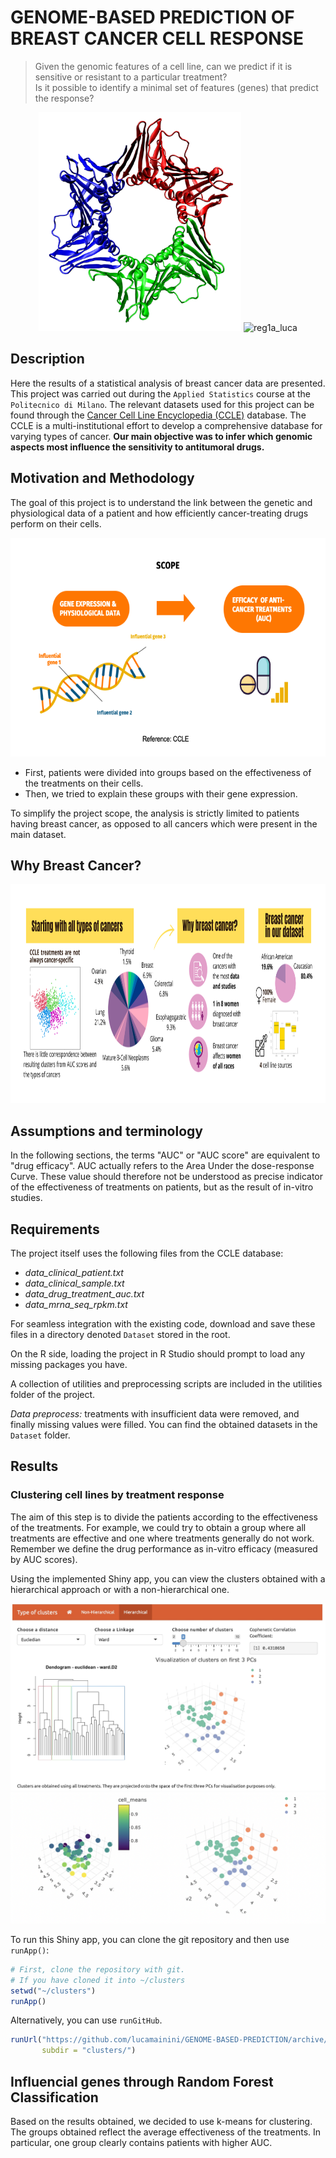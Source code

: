 # GENOME-BASED PREDICTION OF BREAST CANCER CELL RESPONSE
> Given the genomic features of a cell line, can we predict if it is sensitive or resistant to a particular treatment? <br>
  Is it possible to identify a minimal set of features (genes) that predict the response?

<p align="center">
    <img src="./media/pcna.png" height="350" alt="pcna_nate"/>
    <img src="./media/reg1a.png" height="350" alt="reg1a_luca"/>
</p>

<a name="description"/>

## Description
Here the results of a statistical analysis of breast cancer data are presented. This project was carried out during the `Applied Statistics` course at the `Politecnico di Milano`. The relevant datasets used for this project can be found through the [Cancer Cell Line Encyclopedia (CCLE)](https://depmap.org/portal/download/) database. The CCLE is a multi-institutional effort to develop a comprehensive database for varying types of cancer. **Our main objective was to infer which genomic aspects most influence the sensitivity to antitumoral drugs.**

<a name="motivation"/>

## Motivation and Methodology
The goal of this project is to understand the link between the genetic and physiological data of a patient and how efficiently cancer-treating drugs perform on their cells. 

<p align="center">
    <img src="./media/scope.png" height="350" alt="scope"/>
</p>

- First, patients were divided into groups based on the effectiveness of the treatments on their cells. 
- Then, we tried to explain these groups with their gene expression.

To simplify the project scope, the analysis is strictly limited to patients having breast cancer, as opposed to all cancers which were present in the main dataset. 

<a name="why_breast"/>

## Why Breast Cancer?
<p align="center">
    <img src="./media/why_breast.svg" height="350" alt="why breast?"/>
</p>

<a name="assumptions"/>

## Assumptions and terminology 
In the following sections, the terms "AUC" or "AUC score" are equivalent to "drug efficacy". AUC actually refers to the Area Under the dose-response Curve. These value should therefore not be understood as precise indicator of the effectiveness of treatments on patients, but as the result of in-vitro studies.

<a name="requirements"/>

## Requirements 
The project itself uses the following files from the CCLE database:
- *data_clinical_patient.txt*
- *data_clinical_sample.txt*
- *data_drug_treatment_auc.txt*
- *data_mrna_seq_rpkm.txt*

For seamless integration with the existing code, download and save these files in a directory denoted `Dataset` stored in the root. 

On the R side, loading the project in R Studio should prompt to load any missing packages you have.  

A collection of utilities and preprocessing scripts are included in the utilities folder of the project. 

*Data preprocess:* treatments with insufficient data were removed, and finally missing values were filled.
You can find the obtained datasets in the `Dataset` folder.

<a name="results"/>

## Results

### Clustering cell lines by treatment response

The aim of this step is to divide the patients according to the effectiveness of the treatments. For example, we could try to obtain a group where all treatments are effective and one where treatments generally do not work. Remember we define the drug performance as in-vitro efficacy (measured by AUC scores). 

Using the implemented Shiny app, you can view the clusters obtained with a hierarchical approach or with a non-hierarchical one.

![APP](media/app_1.jpeg)
![APP](media/app_2.png)

To run this Shiny app, you can clone the git repository and then use `runApp()`:

```R
# First, clone the repository with git. 
# If you have cloned it into ~/clusters
setwd("~/clusters")
runApp()
```
Alternatively, you can use `runGitHub`.

```R
runUrl("https://github.com/lucamainini/GENOME-BASED-PREDICTION/archive/master.zip",
       subdir = "clusters/")
```

## Influencial genes through Random Forest Classification
Based on the results obtained, we decided to use k-means for clustering. The groups obtained reflect the average effectiveness of the treatments. In particular, one group clearly contains patients with higher AUC.
